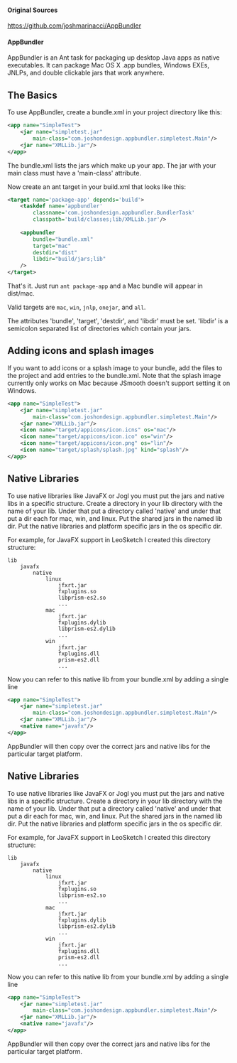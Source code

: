 #### Original Sources

https://github.com/joshmarinacci/AppBundler

#### AppBundler


AppBundler is an Ant task for packaging up desktop Java apps as native
executables.  It can package Mac OS X .app bundles, Windows EXEs, JNLPs,
and double clickable jars that work anywhere.

The Basics
----------

To use AppBundler, create a bundle.xml in your project directory like this:

```xml
<app name="SimpleTest">
    <jar name="simpletest.jar" 
        main-class="com.joshondesign.appbundler.simpletest.Main"/>
    <jar name="XMLLib.jar"/>
</app>
```

The bundle.xml lists the jars which make up your app. The jar with your main
class must have a 'main-class' attribute.

Now create an ant target in your build.xml that looks like this:

```xml
<target name='package-app' depends='build'>
    <taskdef name='appbundler' 
        classname='com.joshondesign.appbundler.BundlerTask'
        classpath='build/classes;lib/XMLLib.jar'/>
        
    <appbundler
        bundle="bundle.xml"
        target="mac"
        destdir="dist"
        libdir="build/jars;lib"
    />
</target>
```

That's it. Just run `ant package-app` and a Mac bundle will appear in dist/mac.

Valid targets are `mac`, `win`, `jnlp`, `onejar`, and `all`.

The attributes 'bundle', 'target', 'destdir', and 'libdir' must be set. 
'libdir' is a semicolon separated list of directories which contain your jars.

Adding icons and splash images
------------------------------

If you want to add icons or a splash image to your bundle, add the files to the
project and add entries to the bundle.xml. Note that the splash image currently
only works on Mac because JSmooth doesn't support setting it on Windows.

```xml
<app name="SimpleTest">
    <jar name="simpletest.jar"
        main-class="com.joshondesign.appbundler.simpletest.Main"/>
    <jar name="XMLLib.jar"/>
    <icon name="target/appicons/icon.icns" os="mac"/>
    <icon name="target/appicons/icon.ico" os="win"/>
    <icon name="target/appicons/icon.png" os="lin"/>
    <icon name="target/splash/splash.jpg" kind="splash"/>
</app>
```


Native Libraries
----------------

To use native libraries like JavaFX or Jogl you must put the jars and native 
libs in a specific structure. Create a directory in your lib directory with
the name of your lib. Under that put a directory called 'native' and under that
put a dir each for mac, win, and linux.  Put the shared jars in the named lib dir.
Put the native libraries and platform specific jars in the os specific dir. 

For example, for JavaFX support in LeoSketch I created this directory structure:
```
lib
    javafx
        native
            linux
                jfxrt.jar
                fxplugins.so
                libprism-es2.so
                ...
            mac
                jfxrt.jar
                fxplugins.dylib
                libprism-es2.dylib
                ...
            win
                jfxrt.jar
                fxplugins.dll
                prism-es2.dll
                ...
```

Now you can refer to this native lib from your bundle.xml by adding a single line

```xml
<app name="SimpleTest">
    <jar name="simpletest.jar" 
        main-class="com.joshondesign.appbundler.simpletest.Main"/>
    <jar name="XMLLib.jar"/>
    <native name="javafx"/>
</app>

```

AppBundler will then copy over the correct jars and native libs for the 
particular target platform.
                

Native Libraries
----------------

To use native libraries like JavaFX or Jogl you must put the jars and native 
libs in a specific structure. Create a directory in your lib directory with
the name of your lib. Under that put a directory called 'native' and under that
put a dir each for mac, win, and linux.  Put the shared jars in the named lib dir.
Put the native libraries and platform specific jars in the os specific dir. 

For example, for JavaFX support in LeoSketch I created this directory structure:
```
lib
    javafx
        native
            linux
                jfxrt.jar
                fxplugins.so
                libprism-es2.so
                ...
            mac
                jfxrt.jar
                fxplugins.dylib
                libprism-es2.dylib
                ...
            win
                jfxrt.jar
                fxplugins.dll
                prism-es2.dll
                ...
```

Now you can refer to this native lib from your bundle.xml by adding a single line

```xml
<app name="SimpleTest">
    <jar name="simpletest.jar" 
        main-class="com.joshondesign.appbundler.simpletest.Main"/>
    <jar name="XMLLib.jar"/>
    <native name="javafx"/>
</app>

```

AppBundler will then copy over the correct jars and native libs for the 
particular target platform.
                

